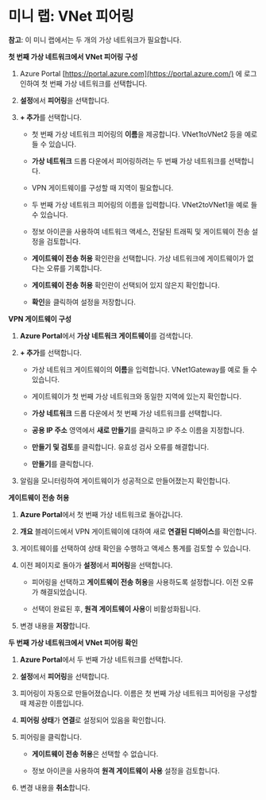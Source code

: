 ﻿# 미니 랩: VNet 피어링

**참고**: 이 미니 랩에서는 두 개의 가상 네트워크가 필요합니다. 

**첫 번째 가상 네트워크에서 VNet 피어링 구성**

1. Azure Portal [https://portal.azure.com](https://portal.azure.com/) 에 로그인하여 첫 번째 가상 네트워크를 선택합니다.

2. **설정**에서 **피어링**을 선택합니다.

3. **+ 추가**를 선택합니다.

    + 첫 번째 가상 네트워크 피어링의 **이름**을 제공합니다. VNet1toVNet2 등을 예로 들 수 있습니다. 

    + **가상 네트워크** 드롭 다운에서 피어링하려는 두 번째 가상 네트워크를 선택합니다. 

    + VPN 게이트웨이를 구성할 때 지역이 필요합니다. 

    + 두 번째 가상 네트워크 피어링의 이름을 입력합니다. VNet2toVNet1을 예로 들 수 있습니다. 

    + 정보 아이콘을 사용하여 네트워크 액세스, 전달된 트래픽 및 게이트웨이 전송 설정을 검토합니다.

    + **게이트웨이 전송 허용** 확인란을 선택합니다. 가상 네트워크에 게이트웨이가 없다는 오류를 기록합니다. 

    + **게이트웨이 전송 허용** 확인란이 선택되어 있지 않은지 확인합니다.

    + **확인**을 클릭하여 설정을 저장합니다.

**VPN 게이트웨이 구성**

1. **Azure Portal**에서 **가상 네트워크 게이트웨이**를 검색합니다.

2. **+ 추가**를 선택합니다.

    + 가상 네트워크 게이트웨이의 **이름**을 입력합니다. VNet1Gateway를 예로 들 수 있습니다.

    + 게이트웨이가 첫 번째 가상 네트워크와 동일한 지역에 있는지 확인합니다.

    + **가상 네트워크** 드롭 다운에서 첫 번째 가상 네트워크를 선택합니다.

    + **공용 IP 주소** 영역에서 **새로 만들기**를 클릭하고 IP 주소 이름을 지정합니다.

    + **만들기 및 검토**를 클릭합니다. 유효성 검사 오류를 해결합니다.

    + **만들기**를 클릭합니다. 

3. 알림을 모니터링하여 게이트웨이가 성공적으로 만들어졌는지 확인합니다.

**게이트웨이 전송 허용**

1. **Azure Portal**에서 첫 번째 가상 네트워크로 돌아갑니다. 

2. **개요** 블레이드에서 VPN 게이트웨이에 대하여 새로 **연결된 디바이스**를 확인합니다.

3. 게이트웨이를 선택하여 상태 확인을 수행하고 액세스 통계를 검토할 수 있습니다. 

4. 이전 페이지로 돌아가 **설정**에서 **피어링**을 선택합니다.

    + 피어링을 선택하고 **게이트웨이 전송 허용**을 사용하도록 설정합니다. 이전 오류가 해결되었습니다. 

    + 선택이 완료된 후, **원격 게이트웨이 사용**이 비활성화됩니다. 

5. 변경 내용을 **저장**합니다. 

**두 번째 가상 네트워크에서 VNet 피어링 확인**

1. **Azure Portal**에서 두 번째 가상 네트워크를 선택합니다. 

2. **설정**에서 **피어링**을 선택합니다.

3. 피어링이 자동으로 만들어졌습니다. 이름은 첫 번째 가상 네트워크 피어링을 구성할 때 제공한 이름입니다. 

4. **피어링 상태**가 **연결**로 설정되어 있음을 확인합니다.

5. 피어링을 클릭합니다.

    + **게이트웨이 전송 허용**은 선택할 수 없습니다.

    + 정보 아이콘을 사용하여 **원격 게이트웨이 사용** 설정을 검토합니다.

6. 변경 내용을 **취소**합니다. 

 
